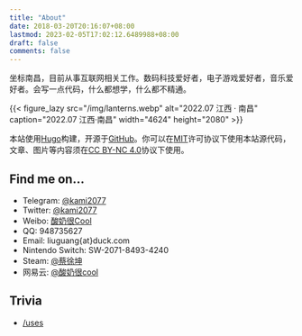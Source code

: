 ```yaml
---
title: "About"
date: 2018-03-20T20:16:07+08:00
lastmod: 2023-02-05T17:02:12.6489988+08:00
draft: false
comments: false
---
```


坐标南昌，目前从事互联网相关工作。数码科技爱好者，电子游戏爱好者，音乐爱好者。会写一点代码，什么都想学，什么都不精通。

{{< figure_lazy src="/img/lanterns.webp" alt="2022.07 江西 · 南昌" caption="2022.07 江西·南昌" width="4624" height="2080" >}}

本站使用[Hugo](https://gohugo.io/)构建，开源于[GitHub](https://github.com/lqgl/blog)。你可以在[MIT](https://opensource.org/licenses/MIT)许可协议下使用本站源代码，文章、图片等内容须在[CC BY-NC 4.0](https://creativecommons.org/licenses/by-nc/4.0/deed.zh)协议下使用。

## Find me on…

* Telegram: [@kami2077](http://t.me/kami2077)
* Twitter: [@kami2077](https://twitter.com/kami2077)
* Weibo: [酸奶很Cool](https://weibo.com/u/6342388090)
* QQ: 948735627
* Email: liuguang{at}duck.com
* Nintendo Switch: SW-2071-8493-4240
* Steam: [@蔡徐坤](http://steamcommunity.com/profiles/76561198423545147)
* 网易云: [@酸奶很cool](http://music.163.com/#/user/home?id=416343267)

## Trivia

* [/uses](/uses)
